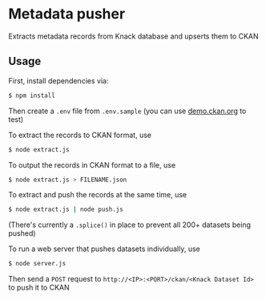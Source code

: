 # Metadata pusher
Extracts metadata records from Knack database and upserts them to CKAN

## Usage

First, install dependencies via:
```bash
$ npm install
```

Then create a `.env` file from `.env.sample` (you can use [demo.ckan.org](http://demo.ckan.org) to test)

To extract the records to CKAN format, use
```bash
$ node extract.js
```

To output the records in CKAN format to a file, use
```bash
$ node extract.js > FILENAME.json
```

To extract and push the records at the same time, use
```bash
$ node extract.js | node push.js
```
(There's currently a `.splice()` in place to prevent all 200+ datasets being pushed)

To run a web server that pushes datasets individually, use
```bash
$ node server.js
```
Then send a `POST` request to `http://<IP>:<PORT>/ckan/<Knack Dataset Id>` to push it to CKAN
